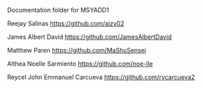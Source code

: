 Documentation folder for MSYADD1 

Reejay Salinas https://github.com/aizy02

James Albert David https://github.com/JamesAlbertDavid

Matthew Paren https://github.com/MaShuSensei

Althea Noelle Sarmiento https://github.com/noe-lle

Reycel John Emmanuel Carcueva https://github.com/rvcarcueva2
